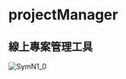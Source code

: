 # projectManager
## 線上專案管理工具
![SymN1_0](https://github.com/user-attachments/assets/ef0feb44-d52f-4221-b18d-76a69f0e5efb)
